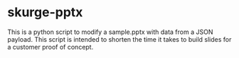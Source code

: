 # skurge-pptx
This is a python script to modify a sample.pptx with data from a JSON payload.  This script is intended to shorten the time it takes to build slides for a customer proof of concept.
